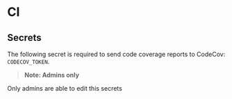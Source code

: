 # CI

## Secrets

The following secret is required to send code coverage reports to CodeCov:
`CODECOV_TOKEN`.

> **Note: Admins only**

<!-- TODO: get links to docs -->

Only admins are able to edit this secrets
